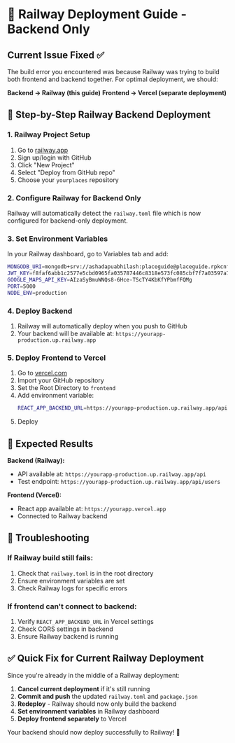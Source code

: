 # 🚂 Railway Deployment Guide - Backend Only

## Current Issue Fixed ✅

The build error you encountered was because Railway was trying to build both frontend and backend together. For optimal deployment, we should:

**Backend → Railway (this guide)**
**Frontend → Vercel (separate deployment)**

## 🔧 Step-by-Step Railway Backend Deployment

### 1. Railway Project Setup
1. Go to [railway.app](https://railway.app)
2. Sign up/login with GitHub
3. Click "New Project"
4. Select "Deploy from GitHub repo"
5. Choose your `yourplaces` repository

### 2. Configure Railway for Backend Only
Railway will automatically detect the `railway.toml` file which is now configured for backend-only deployment.

### 3. Set Environment Variables
In your Railway dashboard, go to Variables tab and add:

```bash
MONGODB_URI=mongodb+srv://ashadapuabhilash:placeguide@placeguide.rpkcnfk.mongodb.net/
JWT_KEY=f8faf6abb1c2577e5cbd0965fa035787446c8318e573fc085cbf7f7a03597a72ff62688f35a58a1a81a7f9b4ae0109946f8eb21a54a1422bb53c495f91729269
GOOGLE_MAPS_API_KEY=AIzaSyBmuWNQs8-6Hce-TScTY4KbKfYPbmfFQMg
PORT=5000
NODE_ENV=production
```

### 4. Deploy Backend
1. Railway will automatically deploy when you push to GitHub
2. Your backend will be available at: `https://yourapp-production.up.railway.app`

### 5. Deploy Frontend to Vercel
1. Go to [vercel.com](https://vercel.com)
2. Import your GitHub repository
3. Set the Root Directory to `frontend`
4. Add environment variable:
   ```bash
   REACT_APP_BACKEND_URL=https://yourapp-production.up.railway.app/api
   ```
5. Deploy

## 🎯 Expected Results

**Backend (Railway):**
- API available at: `https://yourapp-production.up.railway.app/api`
- Test endpoint: `https://yourapp-production.up.railway.app/api/users`

**Frontend (Vercel):**
- React app available at: `https://yourapp.vercel.app`
- Connected to Railway backend

## 🐛 Troubleshooting

### If Railway build still fails:
1. Check that `railway.toml` is in the root directory
2. Ensure environment variables are set
3. Check Railway logs for specific errors

### If frontend can't connect to backend:
1. Verify `REACT_APP_BACKEND_URL` in Vercel settings
2. Check CORS settings in backend
3. Ensure Railway backend is running

## ✅ Quick Fix for Current Railway Deployment

Since you're already in the middle of a Railway deployment:

1. **Cancel current deployment** if it's still running
2. **Commit and push** the updated `railway.toml` and `package.json`
3. **Redeploy** - Railway should now only build the backend
4. **Set environment variables** in Railway dashboard
5. **Deploy frontend separately** to Vercel

Your backend should now deploy successfully to Railway! 🚀
